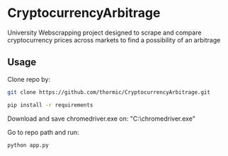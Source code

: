 # CryptocurrencyArbitrage
University Webscrapping project designed to scrape and compare cryptocurrency prices across markets to find a possibility of an arbitrage

## Usage

Clone repo by:
```bash
git clone https://github.com/thormic/CryptocurrencyArbitrage.git
```

```bash
pip install -r requirements
```
Download and save chromedriver.exe on: "C:\\chromedriver.exe"

Go to repo path and run: 
```bash
python app.py
```
